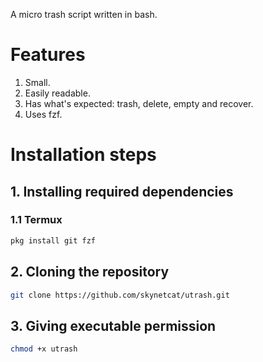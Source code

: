 A micro trash script written in bash.

# Features
1. Small.
2. Easily readable.
3. Has what's expected: trash, delete, empty and recover.
4. Uses fzf.

# Installation steps
## 1. Installing required dependencies
### 1.1 Termux
```bash
pkg install git fzf
```
## 2. Cloning the repository
```bash
git clone https://github.com/skynetcat/utrash.git
```
## 3. Giving executable permission
```bash
chmod +x utrash
```
